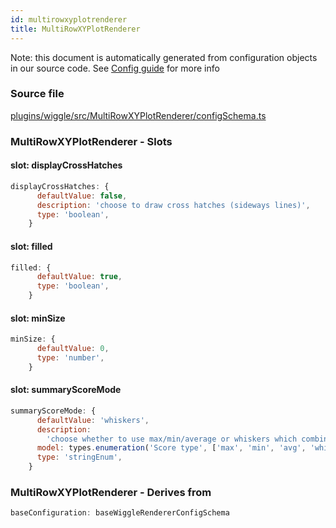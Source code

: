 ```yaml
---
id: multirowxyplotrenderer
title: MultiRowXYPlotRenderer
---
```


Note: this document is automatically generated from configuration objects in our
source code. See [Config guide](/docs/config_guide) for more info

### Source file

[plugins/wiggle/src/MultiRowXYPlotRenderer/configSchema.ts](https://github.com/GMOD/jbrowse-components/blob/main/plugins/wiggle/src/MultiRowXYPlotRenderer/configSchema.ts)

### MultiRowXYPlotRenderer - Slots

#### slot: displayCrossHatches

```js
displayCrossHatches: {
      defaultValue: false,
      description: 'choose to draw cross hatches (sideways lines)',
      type: 'boolean',
    }
```

#### slot: filled

```js
filled: {
      defaultValue: true,
      type: 'boolean',
    }
```

#### slot: minSize

```js
minSize: {
      defaultValue: 0,
      type: 'number',
    }
```

#### slot: summaryScoreMode

```js
summaryScoreMode: {
      defaultValue: 'whiskers',
      description:
        'choose whether to use max/min/average or whiskers which combines all three into the same rendering',
      model: types.enumeration('Score type', ['max', 'min', 'avg', 'whiskers']),
      type: 'stringEnum',
    }
```

### MultiRowXYPlotRenderer - Derives from

```js
baseConfiguration: baseWiggleRendererConfigSchema
```
